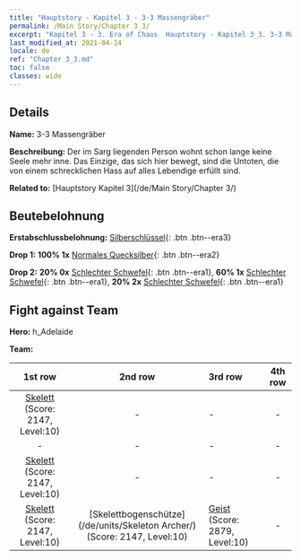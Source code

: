 ```yaml
---
title: "Hauptstory - Kapitel 3 - 3-3 Massengräber"
permalink: /Main Story/Chapter 3_3/
excerpt: "Kapitel 3 - 3. Era of Chaos  Hauptstory - Kapitel 3_3. 3-3 Massengräber"
last_modified_at: 2021-04-14
locale: de
ref: "Chapter 3_3.md"
toc: false
classes: wide
---
```


## Details

 **Name:** 3-3 Massengräber

 **Beschreibung:** Der im Sarg liegenden Person wohnt schon lange keine Seele mehr inne. Das Einzige, das sich hier bewegt, sind die Untoten, die von einem schrecklichen Hass auf alles Lebendige erfüllt sind.

 **Related to:** [Hauptstory Kapitel 3](/de/Main Story/Chapter 3/)

## Beutebelohnung

 **Erstabschlussbelohnung:** [Silberschlüssel](/de/Items/con_693/){: .btn .btn--era3}

 **Drop 1:** **100% 1x** [Normales Quecksilber](/de/Items/mat_8/){: .btn .btn--era2}

 **Drop 2:** **20% 0x** [Schlechter Schwefel](/de/Items/mat_3/){: .btn .btn--era1}, **60% 1x** [Schlechter Schwefel](/de/Items/mat_3/){: .btn .btn--era1}, **20% 2x** [Schlechter Schwefel](/de/Items/mat_3/){: .btn .btn--era1}


## Fight against Team
 **Hero:** h_Adelaide

 **Team:**


  | 1st row | 2nd row | 3rd row | 4th row |
  |:----:|:----:|:----|:----:|
  | [Skelett](/de/units/Skeleton/) (Score: 2147, Level:10)  | - | - | - |
  | - | - | - | - |
  | [Skelett](/de/units/Skeleton/) (Score: 2147, Level:10)  | - | - | - |
  | [Skelett](/de/units/Skeleton/) (Score: 2147, Level:10)  | [Skelettbogenschütze](/de/units/Skeleton Archer/) (Score: 2147, Level:10)  | [Geist](/de/units/Wight/) (Score: 2879, Level:10)  | - |


